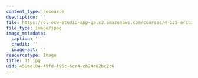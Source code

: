 ```yaml
---
content_type: resource
description: ''
file: https://ol-ocw-studio-app-qa.s3.amazonaws.com/courses/4-125-architecture-studio-building-in-landscapes-fall-2002/458ae18449fdf95c6ce4cb24a62bc2c6_11.jpg
file_type: image/jpeg
image_metadata:
  caption: ''
  credit: ''
  image-alt: ''
resourcetype: Image
title: 11.jpg
uid: 458ae184-49fd-f95c-6ce4-cb24a62bc2c6
---
```

